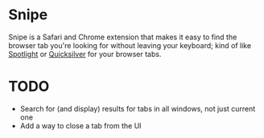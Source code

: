 # Snipe

Snipe is a Safari and Chrome extension that makes it easy to find the browser tab you're looking for without leaving your keyboard; kind of like [Spotlight](http://www.apple.com/macosx/what-is-macosx/spotlight.html) or [Quicksilver](http://quicksilver.en.softonic.com/mac) for your browser tabs.

# TODO

 - Search for (and display) results for tabs in all windows, not just current one
 - Add a way to close a tab from the UI